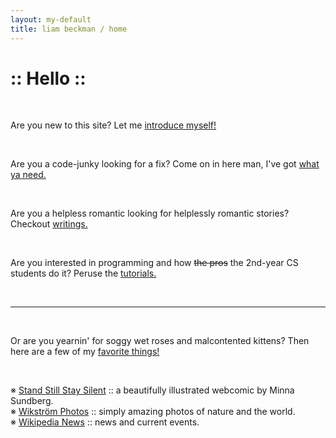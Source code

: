 ```yaml
---
layout: my-default
title: liam beckman / home
---
```


<!-- <img class="title-image" style="width:50%" src="images/cabin.jpg" alt="Lake Erken Cabin" title="A cozy cabin by Lake Erken!"> -->

<h1 class="highlight-pink"> :: Hello :: </h1> 
<br />

<!-- <div class="headers"> -->
<p class="headers">Are you new to this site? Let me <a href="/about">introduce myself!</a></p>

<br />

<p class="headers">Are you a code-junky looking for a fix? Come on in here man, I've got <a href="/code">what ya need.</a></p>

<br />

<p class="headers">Are you a helpless romantic looking for helplessly romantic stories? Checkout <a href="/writings">writings.</a></p>

<br />

<p class="headers">Are you interested in programming and how <strike>the pros</strike> the 2nd-year CS students do it? Peruse the <a href="/tutorials">tutorials.</a></p>

<br />
<hr />
<br />

<p class="headers">Or are you yearnin' for soggy wet roses and malcontented kittens? Then here are a few of my <a href="#">favorite things!</a></p>

<!-- </div>-->
<br />

※ [Stand Still Stay Silent](https://www.sssscomic.com) :: a beautifully illustrated webcomic by Minna Sundberg. <br /> 
※ [Wikström Photos](https://www.instagram.com/wikstromnaturfoto/) :: simply amazing photos of nature and the world. <br />
※ [Wikipedia News](https://en.wikipedia.org/wiki/Portal:Current_events) :: news and current events. <br />

